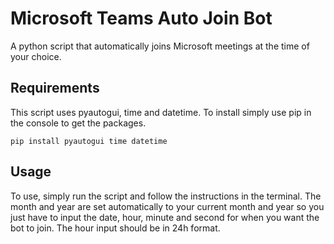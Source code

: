 # Microsoft Teams Auto Join Bot
 A python script that automatically joins Microsoft meetings at the time of your choice.

 ## Requirements
 This script uses pyautogui, time and datetime. To install simply use pip in the console to get the packages.

 ````
 pip install pyautogui time datetime
 ````

## Usage
 To use, simply run the script and follow the instructions in the terminal. The month and year are set automatically to your current month and year so you just have to input the date, hour, minute and second for when you want the bot to join. The hour input should be in 24h format.